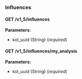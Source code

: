 ### Influences



#### GET /v1\_5/influences

 

**Parameters:** 


 - kol\_uuid (String) (*required*)



#### GET /v1\_5/influences/my\_analysis

 

**Parameters:** 


 - kol\_uuid (String) (*required*)




